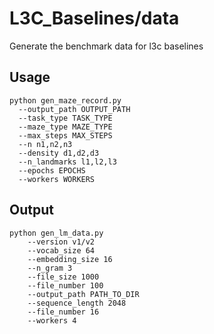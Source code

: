 # L3C_Baselines/data
Generate the benchmark data for l3c baselines

## Usage
```shell
python gen_maze_record.py 
  --output_path OUTPUT_PATH
  --task_type TASK_TYPE
  --maze_type MAZE_TYPE
  --max_steps MAX_STEPS
  --n n1,n2,n3
  --density d1,d2,d3
  --n_landmarks l1,l2,l3
  --epochs EPOCHS
  --workers WORKERS
```

## Output
```shell
python gen_lm_data.py 
	--version v1/v2
	--vocab_size 64
	--embedding_size 16
	--n_gram 3
	--file_size 1000
	--file_number 100
	--output_path PATH_TO_DIR
	--sequence_length 2048 
	--file_number 16
	--workers 4
```
